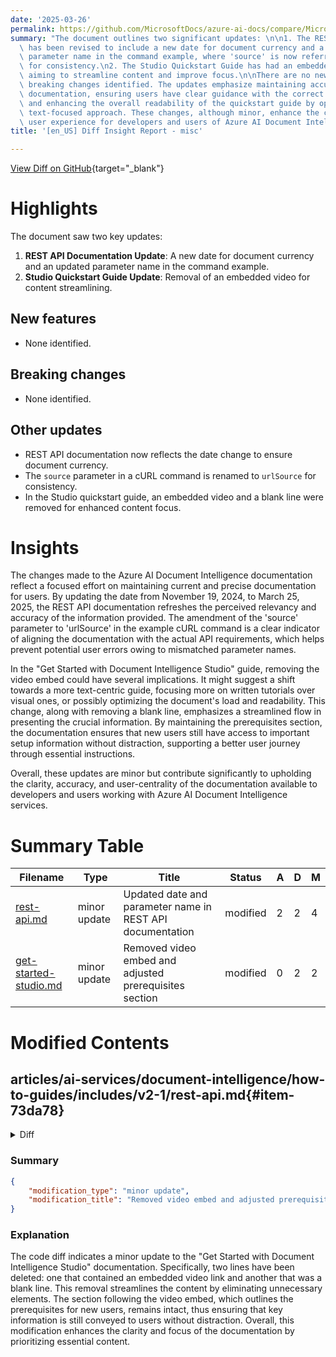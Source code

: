 ```yaml
---
date: '2025-03-26'
permalink: https://github.com/MicrosoftDocs/azure-ai-docs/compare/MicrosoftDocs:7af2ef0...MicrosoftDocs:e737b2f
summary: "The document outlines two significant updates: \n\n1. The REST API documentation\
  \ has been revised to include a new date for document currency and a change in the\
  \ parameter name in the command example, where 'source' is now referred to as 'urlSource'\
  \ for consistency.\n2. The Studio Quickstart Guide has had an embedded video removed,\
  \ aiming to streamline content and improve focus.\n\nThere are no new features or\
  \ breaking changes identified. The updates emphasize maintaining accurate and relevant\
  \ documentation, ensuring users have clear guidance with the correct parameter names,\
  \ and enhancing the overall readability of the quickstart guide by opting for a\
  \ text-focused approach. These changes, although minor, enhance the clarity and\
  \ user experience for developers and users of Azure AI Document Intelligence services."
title: '[en_US] Diff Insight Report - misc'

---
```


[View Diff on GitHub](https://github.com/MicrosoftDocs/azure-ai-docs/compare/MicrosoftDocs:7af2ef0...MicrosoftDocs:e737b2f){target="_blank"}

# Highlights

The document saw two key updates:

1. **REST API Documentation Update**: A new date for document currency and an updated parameter name in the command example.
2. **Studio Quickstart Guide Update**: Removal of an embedded video for content streamlining.

## New features

- None identified.

## Breaking changes

- None identified.

## Other updates

- REST API documentation now reflects the date change to ensure document currency.
- The `source` parameter in a cURL command is renamed to `urlSource` for consistency.
- In the Studio quickstart guide, an embedded video and a blank line were removed for enhanced content focus.

# Insights

The changes made to the Azure AI Document Intelligence documentation reflect a focused effort on maintaining current and precise documentation for users. By updating the date from November 19, 2024, to March 25, 2025, the REST API documentation refreshes the perceived relevancy and accuracy of the information provided. The amendment of the 'source' parameter to 'urlSource' in the example cURL command is a clear indicator of aligning the documentation with the actual API requirements, which helps prevent potential user errors owing to mismatched parameter names.

In the "Get Started with Document Intelligence Studio" guide, removing the video embed could have several implications. It might suggest a shift towards a more text-centric guide, focusing more on written tutorials over visual ones, or possibly optimizing the document's load and readability. This change, along with removing a blank line, emphasizes a streamlined flow in presenting the crucial information. By maintaining the prerequisites section, the documentation ensures that new users still have access to important setup information without distraction, supporting a better user journey through essential instructions.

Overall, these updates are minor but contribute significantly to upholding the clarity, accuracy, and user-centrality of the documentation available to developers and users working with Azure AI Document Intelligence services.

# Summary Table
|  Filename  | Type |    Title    | Status | A  | D  | M  |
|------------|------|-------------|--------|----|----|----|
| [rest-api.md](#item-73da78) | minor update | Updated date and parameter name in REST API documentation | modified | 2 | 2 | 4 | 
| [get-started-studio.md](#item-b2798e) | minor update | Removed video embed and adjusted prerequisites section | modified | 0 | 2 | 2 | 


# Modified Contents
## articles/ai-services/document-intelligence/how-to-guides/includes/v2-1/rest-api.md{#item-73da78}

<details>
<summary>Diff</summary>
````diff
@@ -5,7 +5,7 @@ author: laujan
 manager: nitinme
 ms.service: azure-ai-document-intelligence
 ms.topic: include
-ms.date: 11/19/2024
+ms.date: 03/25/2025
 ms.author: lajanuar
 ---
 <!-- markdownlint-disable MD001 -->
@@ -758,7 +758,7 @@ Before you run the command, make these changes:
 1. Replace *\<key>* with your key.
 
 ```console
-curl -v -i POST https://<endpoint>/formrecognizer/v2.1/prebuilt/invoice/analyze" -H "Content-Type: application/json" -H "Ocp-Apim-Subscription-Key: <key>" --data-ascii "{​​​​​​​'source': '<your invoice URL>'}​​​​​​​​"
+curl -v -i POST https://<endpoint>/formrecognizer/v2.1/prebuilt/invoice/analyze" -H "Content-Type: application/json" -H "Ocp-Apim-Subscription-Key: <key>" --data-ascii "{​​​​​​​'urlSource': '<your invoice URL>'}​​​​​​​​"
 ```
 
 You receive a `202 (Success)` response that includes an `Operation-Location` header. The value of this header contains a result ID that you can use to query the status of the asynchronous operation and get the results:
````
</details>

### Summary

```json
{
    "modification_type": "minor update",
    "modification_title": "Updated date and parameter name in REST API documentation"
}
```

### Explanation
The code diff reflects a minor update made to the REST API documentation for the Azure AI Document Intelligence service. The changes include the modification of the date from November 19, 2024, to March 25, 2025, indicating a refresh in the document's timestamp. Additionally, a parameter name within the cURL command example has been updated from 'source' to 'urlSource'. This change ensures clarity and correctness in the documentation, aligning the provided command with the expected API parameters. Overall, these updates aim to maintain accuracy and relevance in the API usage instructions.

## articles/ai-services/document-intelligence/quickstarts/get-started-studio.md{#item-b2798e}

<details>
<summary>Diff</summary>
````diff
@@ -17,8 +17,6 @@ monikerRange: '>=doc-intel-3.0.0'
 
 [Document Intelligence Studio](https://formrecognizer.appliedai.azure.com/) is an online tool for visually exploring, understanding, and integrating features from the Document Intelligence service in your applications. You can get started by exploring the pretrained models with sample or your own documents. You can also create projects to build custom template models and reference the models in your applications.
 
-> [!VIDEO https://www.microsoft.com/videoplayer/embed/RE56n49]
-
 ## Prerequisites for new users
 
 To use Document Intelligence Studio, you need to acquire the following assets from the Azure portal:
````
</details>

### Summary

```json
{
    "modification_type": "minor update",
    "modification_title": "Removed video embed and adjusted prerequisites section"
}
```

### Explanation
The code diff indicates a minor update to the "Get Started with Document Intelligence Studio" documentation. Specifically, two lines have been deleted: one that contained an embedded video link and another that was a blank line. This removal streamlines the content by eliminating unnecessary elements. The section following the video embed, which outlines the prerequisites for new users, remains intact, thus ensuring that key information is still conveyed to users without distraction. Overall, this modification enhances the clarity and focus of the documentation by prioritizing essential content.



